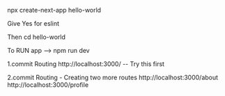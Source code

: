 npx create-next-app hello-world

Give Yes for eslint

Then
cd hello-world

To RUN app --> npm run dev

1.commit Routing 
http://localhost:3000/ -- Try this first

2.commit Routing - Creating two more routes
http://localhost:3000/about
http://localhost:3000/profile